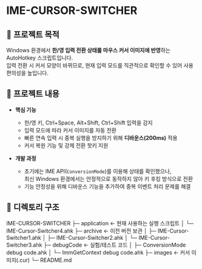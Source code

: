 # IME-CURSOR-SWITCHER

## 📌 프로젝트 목적
Windows 환경에서 **한/영 입력 전환 상태를 마우스 커서 이미지에 반영**하는 AutoHotkey 스크립트입니다.  
입력 전환 시 커서 모양이 바뀌므로, 현재 입력 모드를 직관적으로 확인할 수 있어 사용 편의성을 높입니다.

## 📖 프로젝트 내용
- **핵심 기능**
  - 한/영 키, Ctrl+Space, Alt+Shift, Ctrl+Shift 입력을 감지
  - 입력 모드에 따라 커서 이미지를 자동 전환
  - 빠른 연속 입력 시 중복 실행을 방지하기 위해 **디바운스(200ms)** 적용
  - 커서 복원 기능 및 강제 전환 핫키 지원

- **개발 과정**
  - 초기에는 IME API(`ConversionMode`)를 이용해 상태를 확인했으나,  
    최신 Windows 환경에서는 안정적으로 동작하지 않아 키 후킹 방식으로 전환
  - 기능 안정성을 위해 디바운스 기능을 추가하여 중복 이벤트 처리 문제를 해결

## 📂 디렉토리 구조

IME-CURSOR-SWITCHER
 ├─ application        ← 현재 사용하는 실행 스크립트
 │    └─ IME-Cursor-Switcher4.ahk
 ├─ archive            ← 이전 버전 보관
 │    ├─ IME-Cursor-Switcher1.ahk
 │    ├─ IME-Cursor-Switcher2.ahk
 │    └─ IME-Cursor-Switcher3.ahk
 ├─ debugCode          ← 실험/테스트 코드
 │    ├─ ConversionMode debug code.ahk
 │    └─ ImmGetContext debug code.ahk
 ├─ images             ← 커서 이미지(.cur)
 └─ README.md
